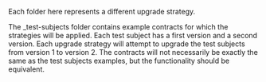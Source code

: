 Each folder here represents a different upgrade strategy.

The \_test-subjects folder contains example contracts for which the strategies will be applied.
Each test subject has a first version and a second version. Each upgrade strategy will
attempt to upgrade the test subjects from version 1 to version 2. The contracts will not
necessarily be exactly the same as the test subjects examples, but the functionality should
be equivalent.

